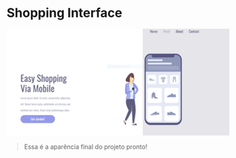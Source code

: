 # Shopping Interface

<img src="./shopping-finalizado.PNG" alt="projeto-pronto">

> Essa é a aparência final do projeto pronto!
